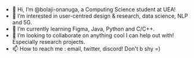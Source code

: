 - 👋 Hi, I’m @bolaji-onanuga, a Computing Science student at UEA! 
- 👀 I’m interested in user-centred design & research, data science, NLP and 5G.
- 🌱 I’m currently learning Figma, Java, Python and C/C++.
- 💞️ I’m looking to collaborate on anything cool I can help out with! Especially research projects.
- 📫 How to reach me : email, twitter, discord! Don't b shy =)

<!---
bolaji-onanuga/bolaji-onanuga is a ✨ special ✨ repository because its `README.md` (this file) appears on your GitHub profile.
You can click the Preview link to take a look at your changes.
--->
